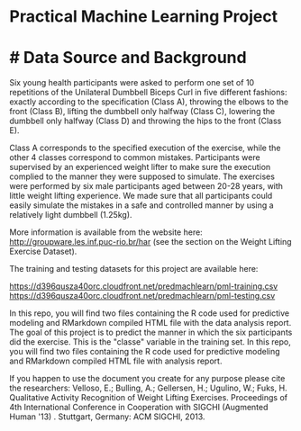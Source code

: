# Practical Machine Learning Project

# # Data Source and Background
Six young health participants were asked to perform one set of 10 repetitions of the Unilateral Dumbbell Biceps Curl in five different fashions: exactly according to the specification (Class A), throwing the elbows to the front (Class B), lifting the dumbbell only halfway (Class C), lowering the dumbbell only halfway (Class D) and throwing the hips to the front (Class E).

Class A corresponds to the specified execution of the exercise, while the other 4 classes correspond to common mistakes. Participants were supervised by an experienced weight lifter to make sure the execution complied to the manner they were supposed to simulate. The exercises were performed by six male participants aged between 20-28 years, with little weight lifting experience. We made sure that all participants could easily simulate the mistakes in a safe and controlled manner by using a relatively light dumbbell (1.25kg).

More information is available from the website here: http://groupware.les.inf.puc-rio.br/har (see the section on the Weight Lifting Exercise Dataset).

The training and testing datasets for this project are available here:

https://d396qusza40orc.cloudfront.net/predmachlearn/pml-training.csv
https://d396qusza40orc.cloudfront.net/predmachlearn/pml-testing.csv

In this repo, you will find two files containing the R code used for predictive modeling and RMarkdown compiled HTML file with the data analysis report. The goal of this project is to predict the manner in which the six participants did the exercise. This is the "classe" variable in the training set. In this repo, you will find two files containing the R code used for predictive modeling and RMarkdown compiled HTML file with analysis report.

If you happen to use the document you create for any purpose please cite the researchers: 
Velloso, E.; Bulling, A.; Gellersen, H.; Ugulino, W.; Fuks, H. Qualitative Activity Recognition of Weight Lifting Exercises. Proceedings of 4th International Conference in Cooperation with SIGCHI (Augmented Human '13) . Stuttgart, Germany: ACM SIGCHI, 2013.
